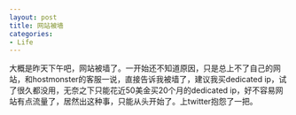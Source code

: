 ```yaml
---
layout: post
title: 网站被墙
categories:
- Life
---
```

大概是昨天下午吧，网站被墙了。一开始还不知道原因，只是总上不了自己的网站，和hostmonster的客服一说，直接告诉我被墙了，建议我买dedicated ip，试了很久都没用，无奈之下只能花近50美金买20个月的dedicated ip，好不容易网站有点流量了，居然出这种事，只能从头开始了。上twitter抱怨了一把。

